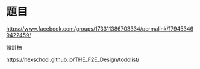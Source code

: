 # 題目

https://www.facebook.com/groups/173311386703334/permalink/179453469422459/

設計搞

https://hexschool.github.io/THE_F2E_Design/todolist/